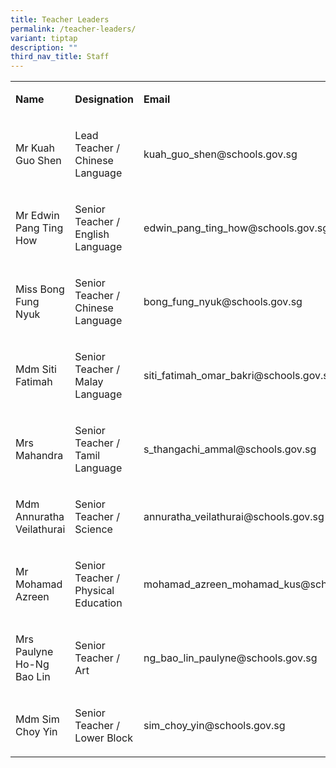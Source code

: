 ```yaml
---
title: Teacher Leaders
permalink: /teacher-leaders/
variant: tiptap
description: ""
third_nav_title: Staff
---
```

<table style="minWidth: 75px">
<colgroup>
<col>
<col>
<col>
</colgroup>
<tbody>
<tr>
<td rowspan="1" colspan="1">
<p><strong>Name</strong>
</p>
</td>
<td rowspan="1" colspan="1">
<p><strong>Designation</strong>
</p>
</td>
<td rowspan="1" colspan="1">
<p><strong>Email</strong>
</p>
</td>
</tr>
<tr>
<td rowspan="1" colspan="1">
<p>Mr Kuah Guo Shen</p>
</td>
<td rowspan="1" colspan="1">
<p>Lead Teacher / Chinese Language</p>
</td>
<td rowspan="1" colspan="1">
<p><a rel="noopener noreferrer nofollow" target="_blank">kuah_guo_shen@schools.gov.sg</a>
</p>
</td>
</tr>
<tr>
<td rowspan="1" colspan="1">
<p>Mr Edwin Pang Ting How</p>
</td>
<td rowspan="1" colspan="1">
<p>Senior Teacher / English Language</p>
</td>
<td rowspan="1" colspan="1">
<p><a rel="noopener noreferrer nofollow" target="_blank">edwin_pang_ting_how@schools.gov.sg</a>
</p>
</td>
</tr>
<tr>
<td rowspan="1" colspan="1">
<p>Miss Bong Fung Nyuk</p>
</td>
<td rowspan="1" colspan="1">
<p>Senior Teacher / Chinese Language</p>
</td>
<td rowspan="1" colspan="1">
<p><a rel="noopener noreferrer nofollow" target="_blank">bong_fung_nyuk@schools.gov.sg</a>
</p>
</td>
</tr>
<tr>
<td rowspan="1" colspan="1">
<p>Mdm Siti Fatimah</p>
</td>
<td rowspan="1" colspan="1">
<p>Senior Teacher / Malay Language</p>
</td>
<td rowspan="1" colspan="1">
<p><a rel="noopener noreferrer nofollow" target="_blank">siti_fatimah_omar_bakri@schools.gov.sg</a>
</p>
</td>
</tr>
<tr>
<td rowspan="1" colspan="1">
<p>Mrs Mahandra</p>
</td>
<td rowspan="1" colspan="1">
<p>Senior Teacher / Tamil Language</p>
</td>
<td rowspan="1" colspan="1">
<p><a rel="noopener noreferrer nofollow" target="_blank">s_thangachi_ammal@schools.gov.sg</a>
</p>
</td>
</tr>
<tr>
<td rowspan="1" colspan="1">
<p>Mdm Annuratha Veilathurai</p>
</td>
<td rowspan="1" colspan="1">
<p>Senior Teacher / Science</p>
</td>
<td rowspan="1" colspan="1">
<p><a rel="noopener noreferrer nofollow" target="_blank">annuratha_veilathurai@schools.gov.sg</a>
</p>
</td>
</tr>
<tr>
<td rowspan="1" colspan="1">
<p>Mr Mohamad Azreen</p>
</td>
<td rowspan="1" colspan="1">
<p>Senior Teacher / Physical Education</p>
</td>
<td rowspan="1" colspan="1">
<p><a rel="noopener noreferrer nofollow" target="_blank">mohamad_azreen_mohamad_kus@schools.gov.sg</a>
</p>
</td>
</tr>
<tr>
<td rowspan="1" colspan="1">
<p>Mrs Paulyne Ho-Ng Bao Lin</p>
</td>
<td rowspan="1" colspan="1">
<p>Senior Teacher / Art</p>
</td>
<td rowspan="1" colspan="1">
<p><a rel="noopener noreferrer nofollow" target="_blank">ng_bao_lin_paulyne@schools.gov.sg</a>
</p>
</td>
</tr>
<tr>
<td rowspan="1" colspan="1">
<p>Mdm Sim Choy Yin</p>
</td>
<td rowspan="1" colspan="1">
<p>Senior Teacher / Lower Block</p>
</td>
<td rowspan="1" colspan="1">
<p><a rel="noopener noreferrer nofollow" target="_blank">sim_choy_yin@schools.gov.sg</a>
</p>
</td>
</tr>
</tbody>
</table>
<p>&nbsp;</p>